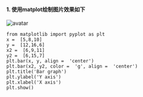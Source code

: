 #### 1. 使用matplot绘制图片效果如下

![avatar](https://www.runoob.com/wp-content/uploads/2018/10/56F473FA-A570-4EA4-BDB5-6C82D6719FC2.png)

````
from matplotlib import pyplot as plt 
x =  [5,8,10] 
y =  [12,16,6] 
x2 =  [6,9,11] 
y2 =  [6,15,7] 
plt.bar(x, y, align =  'center') 
plt.bar(x2, y2, color =  'g', align =  'center') 
plt.title('Bar graph') 
plt.ylabel('Y axis') 
plt.xlabel('X axis') 
plt.show()
````
